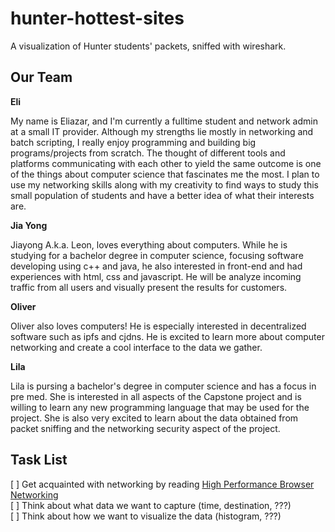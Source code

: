 # hunter-hottest-sites

A visualization of Hunter students' packets, sniffed with wireshark.

## Our Team

**Eli**

My name is Eliazar, and I'm currently a fulltime student and network admin at a small IT provider. Although my strengths lie mostly in networking and batch scripting, I really enjoy programming and building big programs/projects from scratch. The thought of different tools and platforms communicating with each other to yield the same outcome is one of the things about computer science that fascinates me the most. I plan to use my networking skills along with my creativity to find ways to study this small population of students and have a better idea of what their interests are.

**Jia Yong**

Jiayong A.k.a. Leon, loves everything about computers. While he is studying for a bachelor degree in computer science, focusing software developing using c++ and java, he also interested in front-end and had experiences with html, css and javascript. He will be analyze incoming traffic from all users and visually present the results for customers.

**Oliver**

Oliver also loves computers! He is especially interested in decentralized software such as ipfs and cjdns. He is excited to learn more about computer networking and create a cool interface to the data we gather.

**Lila**

Lila is pursing a bachelor's degree in computer science and has a focus in pre med. She is interested in all aspects of the Capstone project and is willing to learn any new programming language that may be used for the project. She is also very excited to learn about the data obtained from packet sniffing and the networking security aspect of the project.

## Task List

[ ] Get acquainted with networking by reading [High Performance Browser Networking](https://hpbn.co)  
[ ] Think about what data we want to capture (time, destination, ???)  
[ ] Think about how we want to visualize the data (histogram, ???)  
